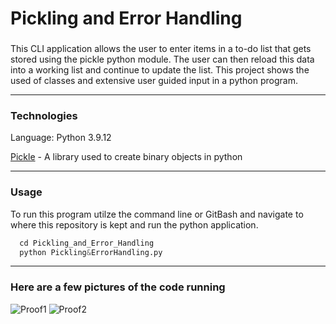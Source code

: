 # Pickling and Error Handling
### 
This CLI application allows the user to enter items in a to-do list that gets stored using the pickle python module.
The user can then reload this data into a working list and continue to update the list. This project shows the used of classes and extensive user guided input
in a python program.

---

### Technologies

Language: Python 3.9.12

[Pickle](https://docs.python.org/3/library/pickle.html) - A library used to create binary objects in python

---

### Usage

To run this program utilze the command line or GitBash and navigate to where this repository is kept and run the python application. 

```python
  cd Pickling_and_Error_Handling
  python Pickling&ErrorHandling.py
```

---

### Here are a few pictures of the code running
![Proof1](https://github.com/silvanoross/Pickling_and_Error_Handling/blob/main/proof1.PNG?raw=true)
![Proof2](https://github.com/silvanoross/Pickling_and_Error_Handling/blob/main/proof2.PNG?raw=true)
